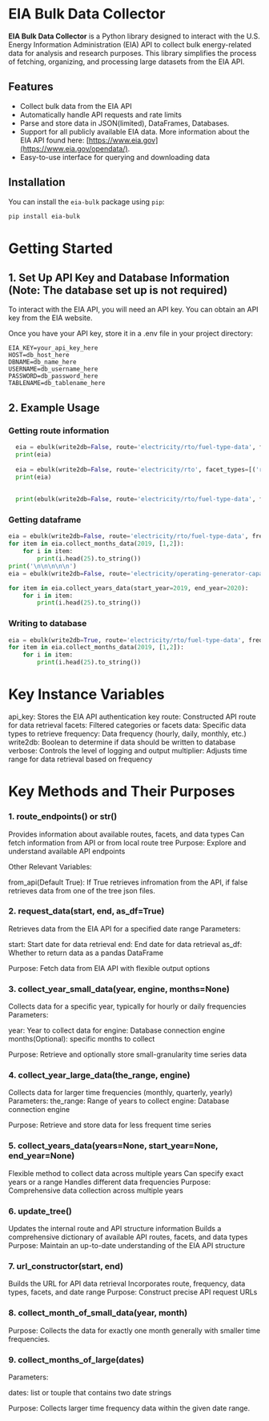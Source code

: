 # EIA Bulk Data Collector

**EIA Bulk Data Collector** is a Python library designed to interact with the U.S. Energy Information Administration (EIA) API to collect bulk energy-related data for analysis and research purposes. This library simplifies the process of fetching, organizing, and processing large datasets from the EIA API.

## Features

- Collect bulk data from the EIA API
- Automatically handle API requests and rate limits
- Parse and store data in JSON(limited), DataFrames, Databases.
- Support for all publicly available EIA data. More information about the EIA API found here: [https://www.eia.gov](https://www.eia.gov/opendata/).
- Easy-to-use interface for querying and downloading data

## Installation

You can install the `eia-bulk` package using `pip`:

```bash
pip install eia-bulk
```
# Getting Started
## 1. Set Up API Key and Database Information (Note: The database set up is not required)

To interact with the EIA API, you will need an API key. You can obtain an API key from the EIA website.

Once you have your API key, store it in a .env file in your project directory:
```make
EIA_KEY=your_api_key_here
HOST=db_host_here 
DBNAME=db_name_here
USERNAME=db_username_here
PASSWORD=db_password_here
TABLENAME=db_tablename_here
```
## 2. Example Usage
  ### Getting route information
```python
  eia = ebulk(write2db=False, route='electricity/rto/fuel-type-data', from_api=True, verbose=2)
  print(eia)
  
  eia = ebulk(write2db=False, route='electricity/rto', facet_types=[('respondent', 'US48')], frequency='hourly', data_types=['value'], override=True, verbose=2, from_api=False)
  print(eia)
  
  
  print(ebulk(write2db=False, route='electricity/rto/fuel-type-data', facet_types=[('respondent', 'US48')], frequency='hourly', data_types=['value'], override=True, verbose=2, from_api=False).route_endpoints())
```
### Getting dataframe
``` python
eia = ebulk(write2db=False, route='electricity/rto/fuel-type-data', frequency='hourly', facet_types = ('respondent', 'US48'), data_types='value', override=True, verbose=2, multiplier=1/5)
for item in eia.collect_months_data(2019, [1,2]):
    for i in item:
        print(i.head(25).to_string())
print('\n\n\n\n\n')
eia = ebulk(write2db=False, route='electricity/operating-generator-capacity', facet_types=[('balancing_authority_code', 'CPLE'),('balancing_authority_code', 'AEC')], data_types=['nameplate-capacity-mw'], override=True, verbose=0, multiplier=4)

for item in eia.collect_years_data(start_year=2019, end_year=2020):
    for i in item:
        print(i.head(25).to_string())
```
### Writing to database
```python
eia = ebulk(write2db=True, route='electricity/rto/fuel-type-data', frequency='hourly', facet_types = ('respondent', 'US48'), data_types='value', override=True, verbose=2, multiplier=1/5)
for item in eia.collect_months_data(2019, [1,2]):
    for i in item:
        print(i.head(25).to_string())
```
# Key Instance Variables

api_key: Stores the EIA API authentication key
route: Constructed API route for data retrieval
facets: Filtered categories or facets
data: Specific data types to retrieve
frequency: Data frequency (hourly, daily, monthly, etc.)
write2db: Boolean to determine if data should be written to database
verbose: Controls the level of logging and output
multiplier: Adjusts time range for data retrieval based on frequency

# Key Methods and Their Purposes
### 1. route_endpoints() or __str__()

Provides information about available routes, facets, and data types
Can fetch information from API or from local route tree
Purpose: Explore and understand available API endpoints

Other Relevant Variables: 

from_api(Default True): If True retrieves infromation from the API, if false retrieves data from one of the tree json files.


### 2. request_data(start, end, as_df=True)

Retrieves data from the EIA API for a specified date range
Parameters:

start: Start date for data retrieval
end: End date for data retrieval
as_df: Whether to return data as a pandas DataFrame

Purpose: Fetch data from EIA API with flexible output options


### 3. collect_year_small_data(year, engine, months=None)

Collects data for a specific year, typically for hourly or daily frequencies
Parameters:

year: Year to collect data for
engine: Database connection engine
months(Optional): specific months to collect

Purpose: Retrieve and optionally store small-granularity time series data


### 4. collect_year_large_data(the_range, engine)

Collects data for larger time frequencies (monthly, quarterly, yearly)
Parameters:
the_range: Range of years to collect
engine: Database connection engine

Purpose: Retrieve and store data for less frequent time series


### 5. collect_years_data(years=None, start_year=None, end_year=None)

Flexible method to collect data across multiple years
Can specify exact years or a range
Handles different data frequencies
Purpose: Comprehensive data collection across multiple years


### 6. update_tree()

Updates the internal route and API structure information
Builds a comprehensive dictionary of available API routes, facets, and data types
Purpose: Maintain an up-to-date understanding of the EIA API structure


### 7. url_constructor(start, end)

Builds the URL for API data retrieval
Incorporates route, frequency, data types, facets, and date range
Purpose: Construct precise API request URLs

### 8. collect_month_of_small_data(year, month)

Purpose: Collects the data for exactly one month generally with smaller time frequencies.

### 9. collect_months_of_large(dates)

Parameters:

dates: list or touple that contains two date strings 

Purpose: Collects larger time frequency data within the given date range.
